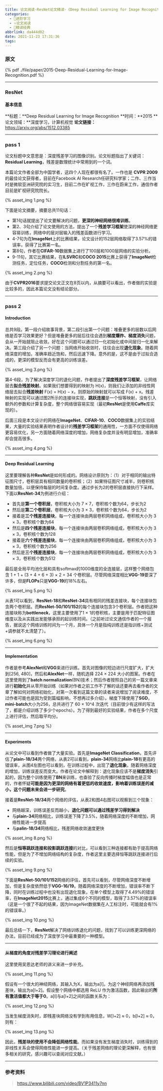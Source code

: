 ```yaml
---
title: 论文阅读-ResNet论文精读-《Deep Residual Learning for Image Recognition》
categories:
  - 🌙进阶学习
  - ⭐论文阅读
  - 💫精读经典
abbrlink: da444d02
date: 2021-11-23 17:31:36
tags:
---
```


### 原文

{% pdf ./file/paper/2015-Deep-Residual-Learning-for-Image-Recognition.pdf %}

***

<!--more-->

### ResNet

#### 基本信息

**标题：**Deep Residual Learning for Image Recognition
**时间：**2015
**论文领域：**深度学习，计算机视觉
**论文链接：**<https://arxiv.org/abs/1512.03385>

***

### pass 1

论文标题中文意思是：深度残差学习的图像识别。论文标题指出了关键词：**Residual Learning**，残差是数理统计中常用到的一个词。

本篇论文作者全部为中国学者，这四个人现在都很有名了。一作也是 **CVPR 2009** 的最佳论文获得者，目前在Facebook AI Research任研究科学家；二作、三作当时是微软亚洲研究院的实习生，目前二作在旷视工作，三作在蔚来工作，通信作者目前是旷视研究院院长。

{% asset_img 1.png %}

下面是论文摘要，摘要总共11句话：
- 第1句话就提出了论文要解决的问题，**更深的神经网络很难训练**。
- 第2、3句介绍了论文使用的方法，提出了一个**残差学习框架**使深的神经网络更容易训练，网络中的层对层输入的残差函数进行学习。
- 4-7句为在**ImageNet**上的比赛结果，论文设计的152层网络取得了3.57%的错误率，获得了比赛第一名。
- 第8句，作者在**CIFAR-10**数据集上进行了100层和1000层网络的实验分析。
- 9-11句，其它比赛结果，在**ILSVRC**和**COCO 2015**比赛上获得了**ImageNet**检测任务，定位任务，**COCO**检测和分割任务的第一名。

{% asset_img 2.png %}

由于**CVPR2016**要求提交论文正文在8页以内，从摘要可以看出，作者做的实验是比较多的，因此本篇论文没有结论部分。

***

### pass 2

#### Introduction

总共9段。第一段介绍故事背景，第二段引出第一个问题：堆叠更多的层数以后网络是否学习效果更好？但是堆叠更多的层后往往会遇到**梯度爆炸、梯度消失**问题，会从一开始就阻止收敛。好在这个问题可以通过归一化初始化或中间层归一化来解决。第三段介绍了另一个问题：当网络开始收敛时，往往会出现**退化现象**。随着网络深度的增加，准确率趋近饱和，然后迅速下降。意外的是，这不是由于过拟合造成的，更深的模型反而会有更高的训练误差。

{% asset_img 3.png %}

第4-6段，为了解决深度学习的退化问题，作者提出了**深度残差学习框架**，让网络层去**拟合残差映射**。如果我们想要得到的映射为 H(x)，则我们让添加的非线性网络层去拟合**残差映射** F(x) = H(x) − x，则原始的映射就可以写成 F(x) + x。残差映射的实现可以通过图2所示的连接块实现，**跳跃连接**是一个恒等映射，没有引入额外的参数和计算复杂度，整个网络很容易实现（最初**ResNet**是使用**Caffe**库实现的）。

后面三段是本文设计的网络在**ImageNet**、**CIFAR-10**、**COCO**数据集上的实验结果，大量的实验结果表明作者设计的**残差学习框架**的通用性，一方面不仅使得网络更容易优化，另一方面随着网络深度的增加，网络复杂度并没有明显增加，准确率却会提高很多。

{% asset_img 4.png %}

***

#### Deep Residual Learning

这里要理解各种**ResNet**是如何形成的。网络设计原则为：（1）对于相同的输出特征图尺寸，卷积层具有相同数量的卷积核；（2）如果特征图尺寸减半，则卷积核数量加倍，以便保持每层的时间复杂度。通过步长为2的卷积层直接执行下采样。下面以**ResNet-34**为例进行介绍：
- 首先是**第一个卷积层**，卷积核大小为 7 × 7，卷积核个数为64，步长为2
- 然后是**第二个卷积层**，卷积核大小为 3 × 3，卷积核个数为64，步长为2
- 接着是**三个残差连接块**，每一个连接块由两层卷积网络组成，卷积核大小为 3 × 3，卷积核个数为64
- 然后是**四个残差连接块**，每一个连接块由两层卷积网络组成，卷积核大小为 3 × 3，卷积核个数为128
- 接着是**六个残差连接块**，每一个连接块由两层卷积网络组成，卷积核大小为 3 × 3，卷积核个数为256
- 然后是**三个残差连接块**，每一个连接块由两层卷积网络组成，卷积核大小为 3 × 3，卷积核个数为512

最后是全局平均池化层和具有softmax的1000维度的全连接层，这样整个网络包含 1 + 1 + (3 + 4 + 6 + 3) × 2 = 34 个卷积层。尽管网络深度相比**VGG-19**要深了许多，但是**FLOPs**只是**VGG-19**的18%左右。

{% asset_img 5.png %}

从表1可以看到，**ResNet-18**和**ResNet-34**具有相同的残差连接块，每个连接块包含两个卷积层。而**ResNet-50/101/152**的每个连接块包含3个卷积层。作者把这种连接块称为**bottleneck**，这里主要使用了1 × 1的卷积核，主要是用于匹配特征图维度以及从实践出发能够承担的起训练时间。（之前听过论文通信作者的一个报告，据说这个网络训练时间为一个月，具体一个月是指纯训练还是指训练+测试+调参就不太清楚了）。

{% asset_img 6.png %}

***

#### Implementation

作者是参考**AlexNet**和**VGG**来进行训练。首先对图像的短边进行尺度扩大，扩大到[256, 480]，然后和**AlexNet**一样，随机选择 224 × 224 大小的图案。作者在这里使用到了**batch normalization**(BN)技术；然后作者按照自己的另一篇文章来进行**初始化**并从零开始训练（如果对作者之前工作不了解的话还要再去看作者的文章了解如何对网络初始化，对第一次看到这篇文章的读者来说增加了阅读难度，不过作者可能也是因为受到篇幅影响，不想再过多介绍）。梯度下降使用了**SGD**，**mini-batch**大小为256，总共进行了 60 × 10^4 次迭代（目前很少有这样的写法了，都是介绍训练了多少个epochs）。为了得到最好的实验结果，作者在多个尺度上进行评估，然后取平均分。

{% asset_img 7.png %}

***

#### Experiments

从论文中可以看到作者做了大量实验。首先是**ImageNet Classification**，首先评估了**plain-18/34**两个网络，从表2可以看到，**plain-34**网络比**plain-18**有更高的错误率，从图4左图也可以看到，在训练过程中，出现了**退化现象**，随着网络深度的增加，训练误差反而变大。作者在论文中解释到：退化现象应该不是**梯度消失**引起的，因为整个训练使用了**BN**来训练，也查验了反向传播时梯度幅值也是正常的，作者怀疑**可能是因为更深的网络有着更低的收敛速度，影响着训练误差的减小，这个问题未来会进一步研究**。

接着是**ResNet-18/34**两个网络的评估，从表2和图4右图可以观察到三个现象：
- 网络越深，训练误差反而越小，**退化问题可以通过残差学习得到解决**
- 与**plain-34**网络相比，训练误差下降了3.5%，随着网络深度的不断增加，网络性能进一步提高
- 与**palin-18/34**网络相比，残差网络收敛速度更快

{% asset_img 8.png %}

然后是**恒等跳跃连接和投影跳跃连接**的对比，可以看到三种连接都有助于提高网络性能，但是为了不增加网络结构的复杂度，作者这里主要选择恒等跳跃连接进行后续的实验。

{% asset_img 9.png %}

下面是**ResNet-50/101/152**网络的评估，首先可以看到，尽管网络深度不断增加，但是复杂度依然低于**VGG-16/19**。随着网络深度的不断增加，错误率不断下降，同时在训练过程中也没有出现退化现象，在单个模型上取得了4.49%的错误率，在**ImageNet2015**比赛上，通过集成6个不同的模型，取得了3.57%的错误率（这是一个很了不起的结果，因为ImageNet数据集在人工标注时，可能就会有1%的错误率。）

{% asset_img 10.png %}

最后总结一下，**ResNet**解决了网络训练退化的问题，找到了可以训练更深网络的办法，目前已经成为了深度学习中最重要的一种模型。

***

#### 从梯度的角度对残差学习理论进行阐述

这里使用吴恩达老师的讲义来进一步补充。

{% asset_img 11.png %}

假设有一个很大的神经网络，其输入为X，输出为a[l]。为这个神经网络再添加残差块，输出为a[l+2]。假设整个网络中都选用 ReLU 作为激活函数，因此输出的**所有激活值都大于等于0**。a[l]与a[l+2]之间的函数关系为：

{% asset_img 12.png %}

当发生梯度消失时，即残差块网络没有学到有用信息，W[l+2] ≈ 0，b[l+2] ≈ 0，则有：

{% asset_img 13.png %}

因此，**残差块的使用不会降低网络性能**。而如果没有发生梯度消失时，训练得到的非线性关系会使得网络性能进一步提高。（关于残差网络的理论更深解释，也有很多相关的研究，感兴趣可以查阅对应文献。）

***

### 参考资料

> <https://www.bilibili.com/video/BV1P3411y7nn>
